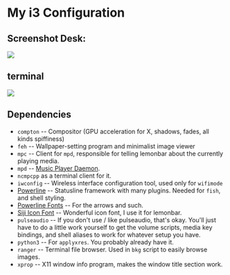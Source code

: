 # My i3 Configuration 


## Screenshot Desk:
![](https://raw.githubusercontent.com/magdeoz/dotfiles/master/screen/Screenshot-20170420112432_1366x768.png)

## terminal
![](https://raw.githubusercontent.com/magdeoz/dotfiles/master/screen/Screenshot-20170420112426_1366x768.png)

## Dependencies

* `compton` -- Compositor (GPU acceleration for X, shadows, fades, all kinds spiffiness)
* `feh` -- Wallpaper-setting program and minimalist image viewer
* `mpc` -- Client for `mpd`, responsible for telling lemonbar about the currently playing media.
* `mpd` -- [Music Player Daemon](https://wiki.archlinux.org/index.php/Music_Player_Daemon#Setup).
* `ncmpcpp` as a terminal client for it.
* `iwconfig` -- Wireless interface configuration tool, used only for `wifimode`
* [Powerline](http://powerline.readthedocs.org/en/master/) -- Statusline framework with many plugins. Needed for `fish`, and shell styling.
* [Powerline Fonts](https://github.com/powerline/fonts) -- For the arrows and such.
* [Siji Icon Font](https://github.com/gstk/siji) -- Wonderful icon font, I use it for lemonbar.
* `pulseaudio` -- If you don't use / like pulseaudio, that's okay. You'll just have to do a little work yourself to get the volume scripts, media key bindings,
  and shell aliases to work for whatever setup you have.
* `python3` -- For `applyxres`. You probably already have it.
* `ranger` -- Terminal file browser. Used in `bkg` script to easily browse images.
* `xprop` -- X11 window info program, makes the window title section work.
